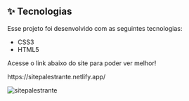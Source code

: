 ## ✨ Tecnologias

Esse projeto foi desenvolvido com as seguintes tecnologias:

- CSS3
- HTML5
<p>Acesse o link abaixo do site para poder ver melhor!</p>
<p>https://sitepalestrante.netlify.app/</p>


![sitepalestrante](https://user-images.githubusercontent.com/67985114/170124388-362352d2-9033-4732-b40e-5c332ea24846.png)
